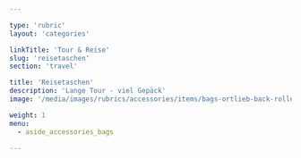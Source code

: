 ```yaml
---

type: 'rubric'
layout: 'categories'

linkTitle: 'Tour & Reise'
slug: 'reisetaschen'
section: 'travel'

title: 'Reisetaschen'
description: 'Lange Tour - viel Gepäck'
image: '/media/images/rubrics/accessories/items/bags-ortlieb-back-roller-classic_01.jpg'

weight: 1
menu:
  - aside_accessories_bags  

---
```


